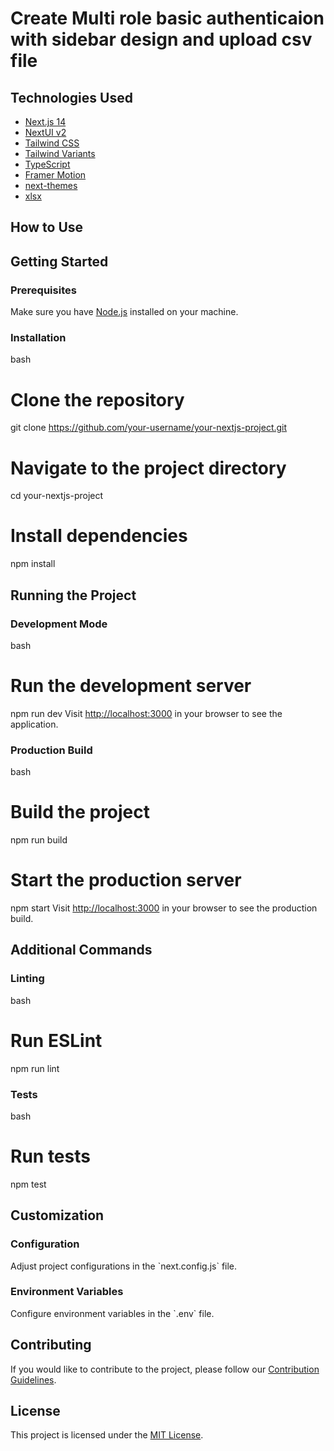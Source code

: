 # Create Multi role basic authenticaion with sidebar design and upload csv file


## Technologies Used

- [Next.js 14](https://nextjs.org/docs/getting-started)
- [NextUI v2](https://nextui.org/)
- [Tailwind CSS](https://tailwindcss.com/)
- [Tailwind Variants](https://tailwind-variants.org)
- [TypeScript](https://www.typescriptlang.org/)
- [Framer Motion](https://www.framer.com/motion/)
- [next-themes](https://github.com/pacocoursey/next-themes)
- [xlsx](https://www.npmjs.com/package/xlsx)

## How to Use

## Getting Started

### Prerequisites
Make sure you have [Node.js](https://nodejs.org/) installed on your machine.

### Installation
bash
# Clone the repository
git clone https://github.com/your-username/your-nextjs-project.git

# Navigate to the project directory
cd your-nextjs-project

# Install dependencies
npm install

## Running the Project

### Development Mode
bash
# Run the development server
npm run dev
Visit [http://localhost:3000](http://localhost:3000) in your browser to see the application.

### Production Build
bash
# Build the project
npm run build

# Start the production server
npm start
Visit [http://localhost:3000](http://localhost:3000) in your browser to see the production build.

## Additional Commands

### Linting
bash
# Run ESLint
npm run lint

### Tests
bash
# Run tests
npm test

## Customization

### Configuration
Adjust project configurations in the \`next.config.js\` file.

### Environment Variables
Configure environment variables in the \`.env\` file.

## Contributing

If you would like to contribute to the project, please follow our [Contribution Guidelines](CONTRIBUTING.md).

## License

This project is licensed under the [MIT License](LICENSE).
